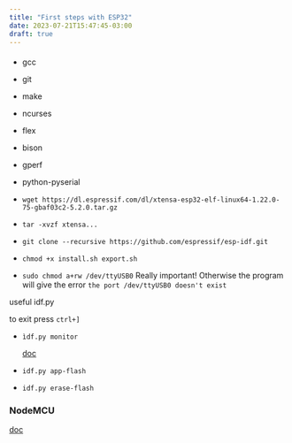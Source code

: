 ```yaml
---
title: "First steps with ESP32"
date: 2023-07-21T15:47:45-03:00
draft: true
---
```



####

- gcc
- git
- make
- ncurses
- flex
- bison
- gperf
- python-pyserial

- `wget https://dl.espressif.com/dl/xtensa-esp32-elf-linux64-1.22.0-75-gbaf03c2-5.2.0.tar.gz`
- `tar -xvzf xtensa...`
- `git clone --recursive https://github.com/espressif/esp-idf.git`
- `chmod +x install.sh export.sh`
- `sudo chmod a+rw /dev/ttyUSB0` Really important! Otherwise the program will give the error `the port /dev/ttyUSB0 doesn't exist`

useful idf.py

to exit press `ctrl+]`

- `ìdf.py monitor`

  [doc](https://docs.espressif.com/projects/esp-idf/en/latest/esp32/api-guides/tools/idf-monitor.html)

- `idf.py app-flash`
- `idf.py erase-flash`

### NodeMCU

[doc  ](https://nodemcu.readthedocs.io/en/release/)
